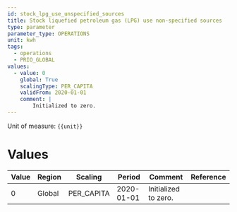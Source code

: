```yaml
---
id: stock_lpg_use_unspecified_sources
title: Stock liquefied petroleum gas (LPG) use non-specified sources
type: parameter
parameter_type: OPERATIONS
unit: kwh
tags:
  - operations
  - PRIO_GLOBAL
values:
  - value: 0
    global: True
    scalingType: PER_CAPITA
    validFrom: 2020-01-01
    comment: |
        Initialized to zero.
---
```



Unit of measure: `{{unit}}`


# Values


| Value | Region | Scaling | Period | Comment | Reference |
|-------|--------|---------|--------|---------|-----------|
| 0 | Global | PER_CAPITA | 2020-01-01 | Initialized to zero. |  |


